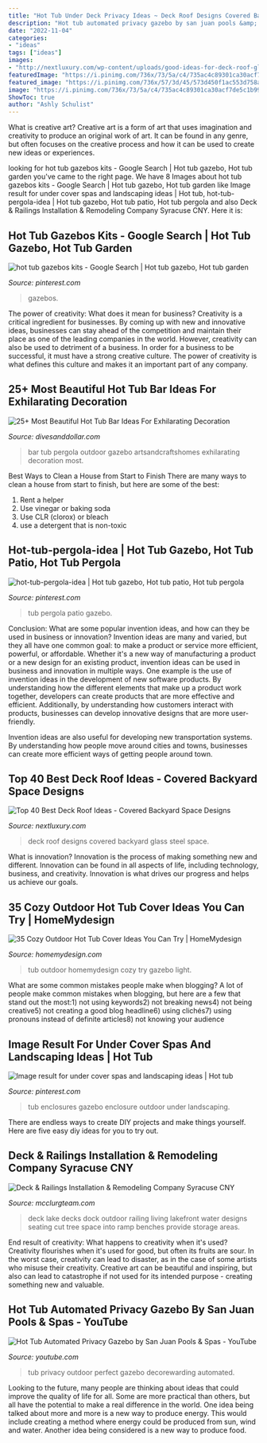 ```yaml
---
title: "Hot Tub Under Deck Privacy Ideas ~ Deck Roof Designs Covered Backyard Glass Steel Space"
description: "Hot tub automated privacy gazebo by san juan pools &amp; spas"
date: "2022-11-04"
categories:
- "ideas"
tags: ["ideas"]
images:
- "http://nextluxury.com/wp-content/uploads/good-ideas-for-deck-roof-glass-and-steel-windows.jpg"
featuredImage: "https://i.pinimg.com/736x/73/5a/c4/735ac4c89301ca30acf7de5c1b9924f5--hot-tub-pergola-hot-tub-decks.jpg"
featured_image: "https://i.pinimg.com/736x/57/3d/45/573d450f1ac553d758a275f131f05856--hot-tub-enclosures-hot-tub-enclosure-ideas.jpg"
image: "https://i.pinimg.com/736x/73/5a/c4/735ac4c89301ca30acf7de5c1b9924f5--hot-tub-pergola-hot-tub-decks.jpg"
ShowToc: true
author: "Ashly Schulist"
---
```



What is creative art?
Creative art is a form of art that uses imagination and creativity to produce an original work of art. It can be found in any genre, but often focuses on the creative process and how it can be used to create new ideas or experiences.

	

		
looking for hot tub gazebos kits - Google Search | Hot tub gazebo, Hot tub garden you've came to the right page. We have 8 Images about hot tub gazebos kits - Google Search | Hot tub gazebo, Hot tub garden like Image result for under cover spas and landscaping ideas | Hot tub, hot-tub-pergola-idea | Hot tub gazebo, Hot tub patio, Hot tub pergola and also Deck &amp; Railings Installation &amp; Remodeling Company Syracuse CNY. Here it is:
		
    
## Hot Tub Gazebos Kits - Google Search | Hot Tub Gazebo, Hot Tub Garden

<img loading=lazy src="https://i.pinimg.com/736x/e7/f2/61/e7f261555f7f314cce6c487141043a1d.jpg" onerror="this.onerror=null;this.src='https://tse2.mm.bing.net/th?id=OIP.Sc-UQFk5rHzXYOpE23QcewHaFt&amp;pid=15.1';" alt="hot tub gazebos kits - Google Search | Hot tub gazebo, Hot tub garden">

_Source: pinterest.com_

>gazebos. 

	

The power of creativity: What does it mean for business?
Creativity is a critical ingredient for businesses. By coming up with new and innovative ideas, businesses can stay ahead of the competition and maintain their place as one of the leading companies in the world. However, creativity can also be used to detriment of a business. In order for a business to be successful, it must have a strong creative culture. The power of creativity is what defines this culture and makes it an important part of any company.

    
## 25+ Most Beautiful Hot Tub Bar Ideas For Exhilarating Decoration

<img loading=lazy src="https://www.divesanddollar.com/wp-content/uploads/2018/11/hot-tub-bar-11.jpg" onerror="this.onerror=null;this.src='https://tse1.mm.bing.net/th?id=OIP.D-kYgdFFBKCEMTfFrYIaJwHaLH&amp;pid=15.1';" alt="25+ Most Beautiful Hot Tub Bar Ideas For Exhilarating Decoration">

_Source: divesanddollar.com_

>bar tub pergola outdoor gazebo artsandcraftshomes exhilarating decoration most. 

	

Best Ways to Clean a House from Start to Finish
There are many ways to clean a house from start to finish, but here are some of the best: 
1. Rent a helper 
2. Use vinegar or baking soda 
3. Use CLR (clorox) or bleach 
4. use a detergent that is non-toxic 

    
## Hot-tub-pergola-idea | Hot Tub Gazebo, Hot Tub Patio, Hot Tub Pergola

<img loading=lazy src="https://i.pinimg.com/736x/73/5a/c4/735ac4c89301ca30acf7de5c1b9924f5--hot-tub-pergola-hot-tub-decks.jpg" onerror="this.onerror=null;this.src='https://tse4.mm.bing.net/th?id=OIP.VnZt0HoJzuk8wF5oWZ_wBwHaFu&amp;pid=15.1';" alt="hot-tub-pergola-idea | Hot tub gazebo, Hot tub patio, Hot tub pergola">

_Source: pinterest.com_

>tub pergola patio gazebo. 

	

Conclusion: What are some popular invention ideas, and how can they be used in business or innovation?
Invention ideas are many and varied, but they all have one common goal: to make a product or service more efficient, powerful, or affordable. Whether it's a new way of manufacturing a product or a new design for an existing product, invention ideas can be used in business and innovation in multiple ways.
One example is the use of invention ideas in the development of new software products. By understanding how the different elements that make up a product work together, developers can create products that are more effective and efficient. Additionally, by understanding how customers interact with products, businesses can develop innovative designs that are more user-friendly.

Invention ideas are also useful for developing new transportation systems. By understanding how people move around cities and towns, businesses can create more efficient ways of getting people around town.

    
## Top 40 Best Deck Roof Ideas - Covered Backyard Space Designs

<img loading=lazy src="http://nextluxury.com/wp-content/uploads/good-ideas-for-deck-roof-glass-and-steel-windows.jpg" onerror="this.onerror=null;this.src='https://tse1.mm.bing.net/th?id=OIP.1cH4dSlqbMocbB9QJhfCawHaFj&amp;pid=15.1';" alt="Top 40 Best Deck Roof Ideas - Covered Backyard Space Designs">

_Source: nextluxury.com_

>deck roof designs covered backyard glass steel space. 

	

What is innovation?
Innovation is the process of making something new and different. Innovation can be found in all aspects of life, including technology, business, and creativity. Innovation is what drives our progress and helps us achieve our goals.

    
## 35 Cozy Outdoor Hot Tub Cover Ideas You Can Try | HomeMydesign

<img loading=lazy src="http://homemydesign.com/wp-content/uploads/2019/06/outdoor-hot-tub-gazebo-cover-ideas.jpg" onerror="this.onerror=null;this.src='https://tse3.mm.bing.net/th?id=OIP.wGpNw0GzeYEuWTAkAhQB-wHaJ4&amp;pid=15.1';" alt="35 Cozy Outdoor Hot Tub Cover Ideas You Can Try | HomeMydesign">

_Source: homemydesign.com_

>tub outdoor homemydesign cozy try gazebo light. 

	

What are some common mistakes people make when blogging?
A lot of people make common mistakes when blogging, but here are a few that stand out the most:1) not using keywords2) not breaking news4) not being creative5) not creating a good blog headline6) using clichés7) using pronouns instead of definite articles8) not knowing your audience

    
## Image Result For Under Cover Spas And Landscaping Ideas | Hot Tub

<img loading=lazy src="https://i.pinimg.com/736x/57/3d/45/573d450f1ac553d758a275f131f05856--hot-tub-enclosures-hot-tub-enclosure-ideas.jpg" onerror="this.onerror=null;this.src='https://tse2.mm.bing.net/th?id=OIP.MJNUB3M4-VUjKCHyYQEIPwHaFi&amp;pid=15.1';" alt="Image result for under cover spas and landscaping ideas | Hot tub">

_Source: pinterest.com_

>tub enclosures gazebo enclosure outdoor under landscaping. 

	

There are endless ways to create DIY projects and make things yourself. Here are five easy diy ideas for you to try out.

    
## Deck &amp; Railings Installation &amp; Remodeling Company Syracuse CNY

<img loading=lazy src="http://www.mcclurgteam.com/hubfs/gallery/album/3685/Lake-Deck-with-Tree-Cut-Out.jpg?t=1521060394983" onerror="this.onerror=null;this.src='https://tse1.mm.bing.net/th?id=OIP.JKd1AVtnHhqw01mxVLVdbAHaEV&amp;pid=15.1';" alt="Deck &amp; Railings Installation &amp; Remodeling Company Syracuse CNY">

_Source: mcclurgteam.com_

>deck lake decks dock outdoor railing living lakefront water designs seating cut tree space into ramp benches provide storage areas. 

	

End result of creativity: What happens to creativity when it's used?
Creativity flourishes when it's used for good, but often its fruits are sour. In the worst case, creativity can lead to disaster, as in the case of some artists who misuse their creativity. Creative art can be beautiful and inspiring, but also can lead to catastrophe if not used for its intended purpose - creating something new and valuable.

    
## Hot Tub Automated Privacy Gazebo By San Juan Pools &amp; Spas - YouTube

<img loading=lazy src="https://i.ytimg.com/vi/SdpLrNymG-s/maxresdefault.jpg" onerror="this.onerror=null;this.src='https://tse4.mm.bing.net/th?id=OIP.WUi3NHsHDKXZMz9gvgyo9QHaEK&amp;pid=15.1';" alt="Hot Tub Automated Privacy Gazebo by San Juan Pools &amp; Spas - YouTube">

_Source: youtube.com_

>tub privacy outdoor perfect gazebo decorewarding automated. 

	

Looking to the future, many people are thinking about ideas that could improve the quality of life for all. Some are more practical than others, but all have the potential to make a real difference in the world. One idea being talked about more and more is a new way to produce energy. This would include creating a method where energy could be produced from sun, wind and water. Another idea being considered is a new way to produce food.

